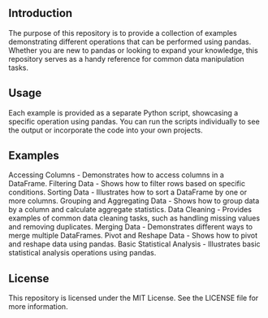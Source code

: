 ## Introduction

The purpose of this repository is to provide a collection of examples demonstrating different operations that can be performed using pandas. Whether you are new to pandas or looking to expand your knowledge, this repository serves as a handy reference for common data manipulation tasks.

## Usage

Each example is provided as a separate Python script, showcasing a specific operation using pandas. You can run the scripts individually to see the output or incorporate the code into your own projects.

## Examples

Accessing Columns - Demonstrates how to access columns in a DataFrame.
Filtering Data - Shows how to filter rows based on specific conditions.
Sorting Data - Illustrates how to sort a DataFrame by one or more columns.
Grouping and Aggregating Data - Shows how to group data by a column and calculate aggregate statistics.
Data Cleaning - Provides examples of common data cleaning tasks, such as handling missing values and removing duplicates.
Merging Data - Demonstrates different ways to merge multiple DataFrames.
Pivot and Reshape Data - Shows how to pivot and reshape data using pandas.
Basic Statistical Analysis - Illustrates basic statistical analysis operations using pandas.

## License

This repository is licensed under the MIT License. See the LICENSE file for more information.
